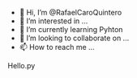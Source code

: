 - 👋 Hi, I’m @RafaelCaroQuintero
- 👀 I’m interested in ...
- 🌱 I’m currently learning Pyhton
- 💞️ I’m looking to collaborate on ...
- 📫 How to reach me ...

<!---
RafaelCaroQuintero/RafaelCaroQuintero is a ✨ special ✨ repository because its `README.md` (this file) appears on your GitHub profile.
You can click the Preview link to take a look at your changes.
--->
Hello.py
